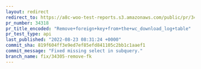 ```yaml
---
layout: redirect
redirect_to: https://a8c-woo-test-reports.s3.amazonaws.com/public/pr/34318/api/index.html
pr_number: 34318
pr_title_encoded: "Remove+foreign+key+from+the+wc_download_log+table"
pr_test_type: api
last_published: "2022-08-23 08:31:24 +0000"
commit_sha: 819f604ff3e9ed7ef85efd841105c2bb1c1aaef1
commit_message: "Fixed missing select in subquery."
branch_name: fix/34305-remove-fk
---
```


